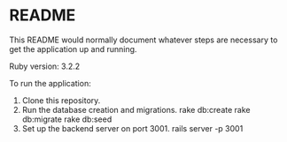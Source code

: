 # README

This README would normally document whatever steps are necessary to get the
application up and running.

Ruby version: 3.2.2

To run the application:
1. Clone this repository.
2. Run the database creation and migrations.
   rake db:create
   rake db:migrate
   rake db:seed
4. Set up the backend server on port 3001.
   rails server -p 3001
